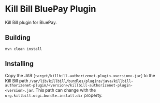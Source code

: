 # Kill Bill BluePay Plugin

Kill Bill plugin for BluePay.

## Building
`mvn clean install`

## Installing
Copy the JAR (`target/killbill-authorizenet-plugin-<version>.jar`) to the Kill Bill path `/var/lib/killbill/bundles/plugins/java/killbill-authorizenet-plugin/<version>/killbill-authorizenet-plugin-<version>.jar`. This path can change with the `org.killbill.osgi.bundle.install.dir` property.
